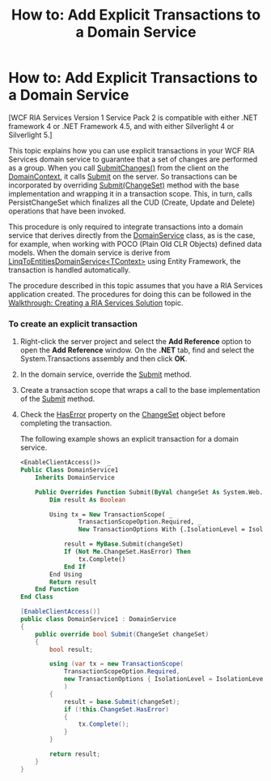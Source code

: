 ﻿---
title: 'How to: Add Explicit Transactions to a Domain Service'
TOCTitle: 'How to: Add Explicit Transactions to a Domain Service'
ms:assetid: bfac63e7-cc9d-4a1d-a8f7-5397a8352dc7
ms:mtpsurl: https://msdn.microsoft.com/en-us/library/Ee707364(v=VS.91)
ms:contentKeyID: 27195672
ms.date: 08/19/2013
mtps_version: v=VS.91
dev_langs:
- vb
- csharp
---

# How to: Add Explicit Transactions to a Domain Service

\[WCF RIA Services Version 1 Service Pack 2 is compatible with either .NET framework 4 or .NET Framework 4.5, and with either Silverlight 4 or Silverlight 5.\]

This topic explains how you can use explicit transactions in your WCF RIA Services domain service to guarantee that a set of changes are performed as a group. When you call [SubmitChanges()](ff422324\(v=vs.91\).md) from the client on the [DomainContext](ff422732\(v=vs.91\).md), it calls [Submit](https://msdn.microsoft.com/en-us/library/m:system.servicemodel.domainservices.server.domainservice.submit\(system.servicemodel.domainservices.server.changeset\)\(v=VS.91\)) on the server. So transactions can be incorporated by overriding [Submit(ChangeSet)](https://msdn.microsoft.com/en-us/library/m:system.servicemodel.domainservices.server.domainservice.submit\(system.servicemodel.domainservices.server.changeset\)\(v=VS.91\)) method with the base implementation and wrapping it in a transaction scope. This, in turn, calls PersistChangeSet which finalizes all the CUD (Create, Update and Delete) operations that have been invoked.

This procedure is only required to integrate transactions into a domain service that derives directly from the [DomainService](ff422911\(v=vs.91\).md) class, as is the case, for example, when working with POCO (Plain Old CLR Objects) defined data models. When the domain service is derive from [LinqToEntitiesDomainService\<TContext\>](ff423019\(v=vs.91\).md) using Entity Framework, the transaction is handled automatically.

The procedure described in this topic assumes that you have a RIA Services application created. The procedures for doing this can be followed in the [Walkthrough: Creating a RIA Services Solution](ee707376\(v=vs.91\).md) topic.

### To create an explicit transaction

1.  Right-click the server project and select the **Add Reference** option to open the **Add Reference** window. On the **.NET** tab, find and select the System.Transactions assembly and then click **OK**.

2.  In the domain service, override the [Submit](https://msdn.microsoft.com/en-us/library/m:system.servicemodel.domainservices.server.domainservice.submit\(system.servicemodel.domainservices.server.changeset\)\(v=VS.91\)) method.

3.  Create a transaction scope that wraps a call to the base implementation of the [Submit](https://msdn.microsoft.com/en-us/library/m:system.servicemodel.domainservices.server.domainservice.submit\(system.servicemodel.domainservices.server.changeset\)\(v=VS.91\)) method.

4.  Check the [HasError](ff423256\(v=vs.91\).md) property on the [ChangeSet](ff422535\(v=vs.91\).md) object before completing the transaction.
    
    The following example shows an explicit transaction for a domain service.
    
    ``` vb
    <EnableClientAccess()>  _
    Public Class DomainService1
        Inherits DomainService
    
        Public Overrides Function Submit(ByVal changeSet As System.Web.DomainServices.ChangeSet) As Boolean
            Dim result As Boolean
    
            Using tx = New TransactionScope( _
                    TransactionScopeOption.Required, _
                    New TransactionOptions With {.IsolationLevel = IsolationLevel.ReadCommitted})
    
                result = MyBase.Submit(changeSet)
                If (Not Me.ChangeSet.HasError) Then
                    tx.Complete()
                End If
            End Using
            Return result
        End Function
    End Class
    ```
    
    ``` csharp
    [EnableClientAccess()]
    public class DomainService1 : DomainService
    {
        public override bool Submit(ChangeSet changeSet)
        {
            bool result;
    
            using (var tx = new TransactionScope(
                TransactionScopeOption.Required,
                new TransactionOptions { IsolationLevel = IsolationLevel.ReadCommitted })
                )
            {
                result = base.Submit(changeSet);
                if (!this.ChangeSet.HasError)
                {
                    tx.Complete();
                }
            }
    
            return result;
        }
    }
    ```

